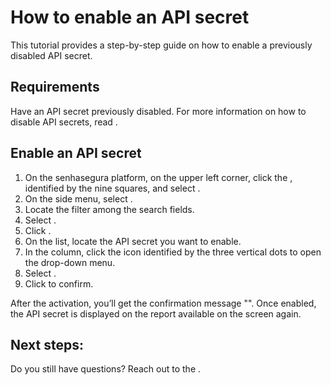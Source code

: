 # How to enable an API secret 

This tutorial provides a step-by-step guide on how to enable a previously disabled API secret.

## Requirements
Have an API secret previously disabled. For more information on how to disable API secrets, read .

## Enable an API secret

1. On the senhasegura platform, on the upper left corner, click the , identified by the nine squares, and select .
2. On the side menu, select .
3. Locate the filter  among the search fields.
4. Select .
5. Click .
6. On the list, locate the API secret you want to enable.
7. In the  column, click the icon
identified by the three vertical dots to open the drop-down menu.
9. Select .
10. Click  to confirm.

After the activation, you’ll get the confirmation message "". Once enabled, the API secret is displayed on the report available on the  screen again.

## Next steps:





Do you still have questions? Reach out to the .